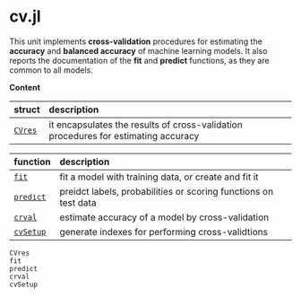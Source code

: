 # cv.jl

This unit implements **cross-validation** procedures for estimating
the **accuracy** and **balanced accuracy** of machine learning models.
It also reports the documentation of the **fit** and **predict** functions, as they are common to all models.

**Content**

|     struct       |           description             |
|:-----------------|:----------------------------------|
| [`CVres`](@ref)  | it encapsulates the results of cross-validation procedures for estimating accuracy|

|         function       |           description             |
|:-----------------------|:----------------------------------|
| [`fit`](@ref)     | fit a model with training data, or create and fit it |
| [`predict`](@ref) | preidct labels, probabilities or scoring functions on test data |
| [`crval`](@ref)   | estimate accuracy of a model by cross-validation|
| [`cvSetup`](@ref) | generate indexes for performing cross-validtions |

```@docs
CVres
fit
predict
crval
cvSetup
```
